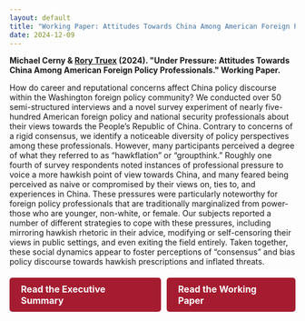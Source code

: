 ```yaml
---
layout: default
title: "Working Paper: Attitudes Towards China Among American Foreign Policy Professionals."
date: 2024-12-09
---
```


**Michael Cerny & [Rory Truex](https://www.rorytruex.com/) (2024). "Under Pressure: Attitudes Towards China Among American Foreign Policy Professionals." Working Paper.**

How do career and reputational concerns affect China policy discourse within the Washington foreign policy community? We conducted over 50 semi-structured interviews and a novel survey experiment of nearly five-hundred American foreign policy and national security professionals about their views towards the People’s Republic of China. Contrary to concerns of a rigid consensus, we identify a noticeable diversity of policy perspectives among these professionals. However, many participants perceived a degree of what they referred to as “hawkflation” or “groupthink.” Roughly one fourth of survey respondents noted instances of professional pressure to voice a more hawkish point of view towards China, and many feared being perceived as naive or compromised by their views on, ties to, and experiences in China. These pressures were particularly noteworthy for foreign policy professionals that are traditionally marginalized from power- those who are younger, non-white, or female. Our subjects reported a number of different strategies to cope with these pressures, including mirroring hawkish rhetoric in their advice, modifying or self-censoring their views in public settings, and even exiting the field entirely. Taken together, these social dynamics appear to foster perceptions of “consensus” and bias policy discourse towards hawkish prescriptions and inflated threats. 


<div style="display: flex; gap: 10px; margin-top: 20px; align-items: center;">
  <a href="https://static1.squarespace.com/static/61362c444f878116b514ec49/t/675727b4207f395589a26608/1733765044455/Executive+Summary+-+Under+Pressure+.pdf" 
     style="display: inline-block; background-color: #A51C30; color: white !important; padding: 10px 20px; text-decoration: none; border-radius: 5px; font-weight: bold; font-size: 16px;">
     Read the Executive Summary
  </a>
  <a href="https://static1.squarespace.com/static/61362c444f878116b514ec49/t/675727341f3f295563cd8a47/1733764917153/Cerny+%26+Truex+%282024%29+-+Working+Paper+-+Under+Pressure.pdf" 
     style="display: inline-block; background-color: #A51C30; color: white !important; padding: 10px 20px; text-decoration: none; border-radius: 5px; font-weight: bold; font-size: 16px;">
     Read the Working Paper
  </a>
</div>

